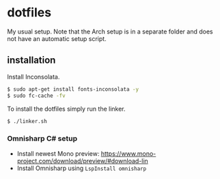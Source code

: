 # dotfiles
My usual setup. Note that the Arch setup is in a separate folder and does not have an automatic setup script.

## installation

Install Inconsolata.
```sh
$ sudo apt-get install fonts-inconsolata -y
$ sudo fc-cache -fv
```

To install the dotfiles simply run the linker.
```sh
$ ./linker.sh
```

### Omnisharp C# setup
* Install newest Mono preview: https://www.mono-project.com/download/preview/#download-lin
* Install Omnisharp using `LspInstall omnisharp`
